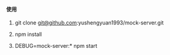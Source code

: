 #### 使用

1. git clone git@github.com:yushengyuan1993/mock-server.git

2. npm install

3. DEBUG=mock-server:* npm start